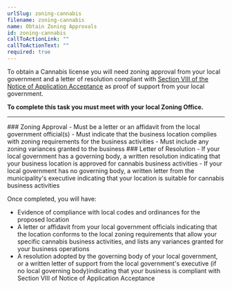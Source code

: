 ```yaml
---
urlSlug: zoning-cannabis
filename: zoning-cannabis
name: Obtain Zoning Approvals
id: zoning-cannabis
callToActionLink: ""
callToActionText: ""
required: true
---
```


To obtain a Cannabis license you will need zoning approval from your local government and a letter of resolution compliant with [Section VIII of the Notice of Application Acceptance](https://www.nj.gov/cannabis/documents/businesses/personal-use/Final%20Notice%20of%20Application%20Acceptance.pdf) as proof of support from your local government.

**To complete this task you must meet with your local Zoning Office.**

---

#﻿## Zoning Approval -﻿ Must be a letter or an affidavit from the local government official(s) -﻿ Must indicate that the business location complies with zoning requirements for the business activities -﻿ Must include any zoning variances granted to the business
#﻿## Letter of Resolution -﻿ If your local government has a governing body, a written resolution indicating that your business location is approved for cannabis business activities -﻿ If your local government has no governing body, a written letter from the municipality's executive indicating that your location is suitable for cannabis business activities

Once completed, you will have:
* Evidence of compliance with local codes and ordinances for the proposed location
* A letter or affidavit from y﻿our local government officials indicating that the location conforms to the local zoning requirements that allow your specific cannabis business activities, and lists any variances granted for your business operations
* A resolution adopted by the governing body of your local government, or a written letter of support from the local government's executive (if no local governing body)indicating that your business is compliant with Section VIII of Notice of Application Acceptance

